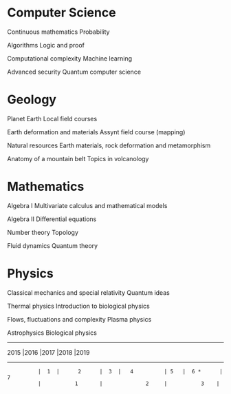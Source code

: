 # Computer Science
Continuous mathematics
Probability

Algorithms
Logic and proof

Computational complexity
Machine learning

Advanced security
Quantum computer science

# Geology
Planet Earth
Local field courses

Earth deformation and materials
Assynt field course (mapping)

Natural resources
Earth materials, rock deformation and metamorphism

Anatomy of a mountain belt
Topics in volcanology

# Mathematics
Algebra I
Multivariate calculus and mathematical models

Algebra II
Differential equations

Number theory
Topology

Fluid dynamics
Quantum theory

# Physics
Classical mechanics and special relativity
Quantum ideas

Thermal physics
Introduction to biological physics

Flows, fluctuations and complexity
Plasma physics

Astrophysics
Biological physics


----------------------------------------------------------------------------------

2015                |2016                |2017                |2018            |2019
------        ----------------      --------------       -----------     -------
              |  1  |      2      |  3  |   4          | 5   |  6 *      | 7
              |           1       |              2     |           3    |



